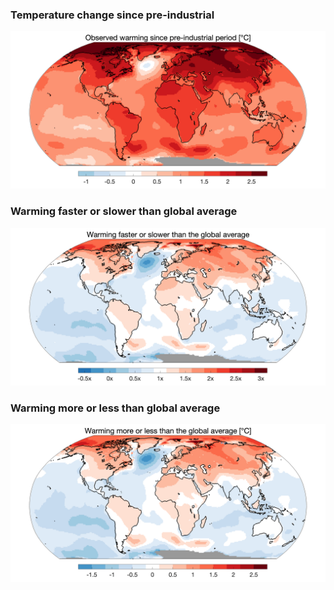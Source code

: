 ### Temperature change since pre-industrial
[![Global Map](WARMING-MAPS/total-observed-warming.png)](WARMING-MAPS/total-observed-warming.png)

### Warming faster or slower than global average
[![Global Map faster or slower](WARMING-MAPS/warming-faster-slower.png)](WARMING-MAPS/warming-faster-slower.png)

### Warming more or less than global average
[![Global Map more or less](WARMING-MAPS/warming-more-less.png)](WARMING-MAPS/warming-more-less.png)
